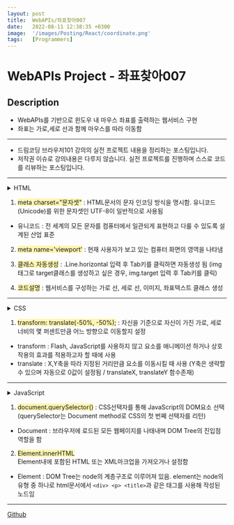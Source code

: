 ```yaml
---
layout: post
title:  WebAPIs/좌표찾아007
date:   2022-08-11 12:38:35 +0300
image:  '/images/Posting/React/coordinate.png'
tags:   [Programmers]
---
```


# WebAPIs Project - 좌표찾아007

## Description <br/>
* WebAPIs를 기반으로 윈도우 내 마우스 좌표를 출력하는 웹서비스 구현<br/>
* 좌표는 가로,세로 선과 함께 마우스를 따라 이동함<br/>

___

* 드림코딩 브라우저101 강의의 실전 프로젝트 내용을 정리하는 포스팅입니다.<br/>
* 저작권 이슈로 강의내용은 다루지 않습니다. 실전 프로젝트를 진행하며 스스로 코드를 리뷰하는 포스팅입니다.<br/>

___

<details>
<summary>HTML</summary>
<div markdown="1">

```HTML

<!DOCTYPE html>
<html lang="en">
  <head>
    <meta charset="UTF-8" />
    <meta name="viewport" content="width=device-width, initial-scale=1.0" />
    <title>Coordinates</title>
    <script src="main.js" defer></script>
    <link rel="stylesheet" href="style.css" />
  </head>
  <body>
    <body>
      <div class="Line horizontal"></div>
      <div class="Line vertical"></div>
      <img class="target" src="img/target.png" alt="target">
      <span class="tag">Temp</span>
  </body>
  </body>
</html>

```
</div>
</details>

1. <span style='background-color: #fff5b1'>meta charset="문자셋"</span> : HTML문서의 문자 인코딩 방식을 명시함. 유니코드(Unicode)를 위한 문자셋인 UTF-8이 일반적으로 사용됨 
* 유니코드 : 전 세계의 모든 문자를 컴퓨터에서 일관되게 표현하고 다룰 수 있도록 설계된 산업 표준

2. <span style='background-color: #fff5b1'>meta name='viewport'</span> : 현재 사용자가 보고 있는 컴퓨터 화면의 영역을 나타냄

3. <span style='background-color: #fff5b1'>클래스 자동생성</span> : .Line.horizontal 입력 후 Tab키를 클릭하면 자동생성 됨 (img태그로 target클래스를 생성하고 싶은 경우, img.target 입력 후 Tab키를 클릭)

4. <span style='background-color: #fff5b1'>코드설명</span> : 웹서비스를 구성하는 가로 선, 세로 선, 이미지, 좌표텍스트 클래스 생성


___


<details>
<summary>CSS</summary>
<div markdown="1">

```CSS

body {
    background-color: black;
}

.Line {
    position: absolute;
    background-color: white;
}

.horizontal {
    width: 100%;
    height: 1px;
    top: 50%;
}

.vertical {
    height: 100%;
    width: 1px;
    left: 50%;
}

.target {
    position: absolute;
    top: 50%;
    left: 50%;
    transform: translate(-50%, -50%);
}

.tag {
    color: white;
    position: absolute;
    top: 50%;
    left: 50%;
    font-size: 30px;
    transform: translate(20px, 20px);
}

```
</div>
</details>

1. <span style='background-color: #fff5b1'>transform: translate(-50%, -50%);</span> : 자신을 기준으로 자신이 가진 가로, 세로 너비의 몇 퍼센트만큼 어느 방향으로 이동할지 설정
* transform : Flash, JavaScript를 사용하지 않고 요소를 애니메이션 하거나 상호작용의 효과를 적용하고자 할 때에 사용</br>
* translate : X,Y축을 따라 지정된 거리만큼 요소를 이동시킬 때 사용 (Y축은 생략할 수 있으며 자동으로 0값이 설정됨 / translateX, translateY 함수존재)


___


<details>
<summary>JavaScript</summary>
<div markdown="1">

```JavaScript

const horizontal = document.querySelector('.horizontal');
const vertical = document.querySelector('.vertical');
const target = document.querySelector('.target');
const tag = document.querySelector('.tag');

document.addEventListener('mousemove', (event)=> {
    const x = event.clientX;
    const y = event.clientY;
    console.log(`${x} ${y}`);

    vertical.style.left = `${x}px`;
    horizontal.style.top = `${y}px`;
    target.style.left = `${x}px`;
    target.style.top = `${y}px`;
    tag.style.left = `${x}px`;
    tag.style.top = `${y}px`;
    tag.innerHTML = `${x}px, ${y}px`;
});

```

</div>
</details>

1. <span style='background-color: #fff5b1'>document.querySelector()</span> : CSS선택자를 통해 JavaScript의 DOM요소 선택 (querySelector는 Document method로 CSS의 첫 번째 선택자를 리턴)
* Document : 브라우저에 로드된 모든 웹페이지를 나태내며 DOM Tree의 진입점 역할을 함</br>

2. <span style='background-color: #fff5b1'>Element.innerHTML</span></br>
Element내에 포함된 HTML 또는 XML마크업을 가져오거나 설정함
* Element : DOM Tree는 node의 계층구조로 이루어져 있음. element는 node의 유형 중 하나로 html문서에서 ```<div> <p> <title>```과 같은 태그를 사용해 작성된 노드임

___

[Github](https://github.com/HongDaye71/WebAPIs_Coordinate/tree/main)








